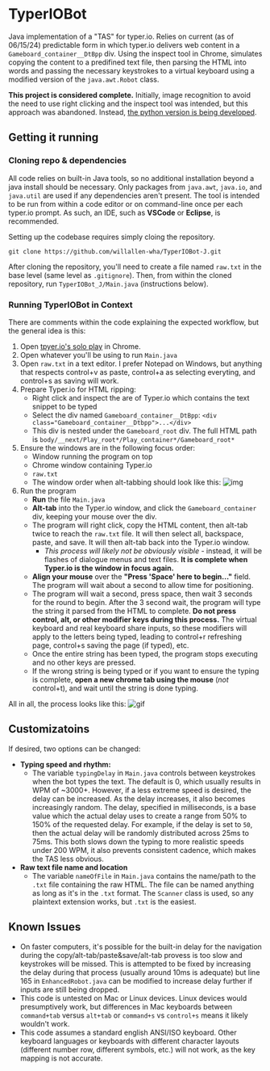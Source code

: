 TyperIOBot
==========

Java implementation of a "TAS" for typer.io. Relies on current (as of 06/15/24) predictable form in which typer.io delivers web content in a `Gameboard_container__DtBpp` div. Using the inspect tool in Chrome, simulates copying the content to a predifined text file, then parsing the HTML into words and passing the necessary keystrokes to a virtual keyboard using a modified version of the `java.awt.Robot` class.

**This project is considered complete.** Initially, image recognition to avoid the need to use right clicking and the inspect tool was intended, but this approach was abandoned. Instead, [the python version is being developed](https://github.com/willallen-wha/TyperIOBot-P).

## Getting it running

### Cloning repo & dependencies

All code relies on built-in Java tools, so no additional installation beyond a java install should be necessary. Only packages from `java.awt`, `java.io`, and `java.util` are used if any dependencies aren't present. The tool is intended to be run from within a code editor or on command-line once per each typer.io prompt. As such, an IDE, such as **VSCode** or **Eclipse**, is recommended.

Setting up the codebase requires simply cloing the repository.
```
git clone https://github.com/willallen-wha/TyperIOBot-J.git
```

After cloning the repository, you'll need to create a file named `raw.txt` in the base level (same level as `.gitignore`). Then, from within the cloned repository, run `TyperIOBot_J/Main.java` (instructions below).

### Running TyperIOBot in Context
There are comments within the code explaining the expected workflow, but the general idea is this:

1. Open [tpyer.io's solo play](https://typer.io/solo) in Chrome.
2. Open whatever you'll be using to run `Main.java`
3. Open `raw.txt` in a text editor. I prefer Notepad on Windows, but anything that respects control+v as paste, control+a as selecting everyting, and control+s as saving will work.
5. Prepare Typer.io for HTML ripping:
    * Right click and inspect the are of Typer.io which contains the text snippet to be typed
    * Select the div named `Gameboard_container__DtBpp`: `<div class="Gameboard_container__Dtbpp">...</div>`
    * This div is nested under the `Gameboard_root` div. The full HTML path is `body/__next/Play_root*/Play_container*/Gameboard_root*`
4. Ensure the windows are in the following focus order:
    * Window running the program on top
    * Chrome window containing Typer.io
    * `raw.txt`
    * The window order when alt-tabbing should look like this:
    ![img](.Assets/taborder)
5. Run the program
    * **Run** the file `Main.java`
    * **Alt-tab** into the Typer.io window, and click the `Gameboard_container` div, keeping your mouse over the div.
    * The program will right click, copy the HTML content, then alt-tab twice to reach the `raw.txt` file. It will then select all, backspace, paste, and save. It will then alt-tab back into the Typer.io window.
        - *This process will likely not be obviously visible* - instead, it will be flashes of dialogue menus and text files. **It is complete when Typer.io is the window in focus again.**
    * **Align your mouse** over the **"Press 'Space' here to begin..."** field. The program will wait about a second to allow time for positioning.
    * The program will wait a second, press space, then wait 3 seconds for the round to begin. After the 3 second wait, the program will type the string it parsed from the HTML to complete. **Do not press control, alt, or other modifier keys during this process.** The virtual keyboard and real keyboard share inputs, so these modifiers will apply to the letters being typed, leading to control+r refreshing page, control+s saving the page (if typed), etc.
    * Once the entire string has been typed, the program stops executing and no other keys are pressed.
    * If the wrong string is being typed or if you want to ensure the typing is complete, **open a new chrome tab using the mouse** (*not* control+t), and wait until the string is done typing.

All in all, the process looks like this:
![gif](.Assets/runex)

## Customizatoins

If desired, two options can be changed:

- **Typing speed and rhythm:**
    * The variable `typingDelay` in `Main.java` controls between keystrokes when the bot types the text. The default is 0, which usually results in WPM of ~3000+. However, if a less extreme speed is desired, the delay can be increased. As the delay increases, it also becomes increasingly random. The delay, specified in milliseconds, is a base value which the actual delay uses to create a range from 50% to 150% of the requested delay. For example, if the delay is set to `50`, then the actual delay will be randomly distributed across 25ms to 75ms. This both slows down the typing to more realistic speeds under 200 WPM, it also prevents consistent cadence, which makes the TAS less obvious.
- **Raw text file name and location**
    * The variable `nameOfFile` in `Main.java` contains the name/path to the `.txt` file containing the raw HTML. The file can be named anything as long as it's in the `.txt` format. The `Scanner` class is used, so any plaintext extension works, but `.txt` is the easiest.

## Known Issues

* On faster computers, it's possible for the built-in delay for the navigation during the copy/alt-tab/paste&save/alt-tab provess is too slow and keystrokes will be missed. This is attempted to be fixed by increasing the delay during that process (usually around 10ms is adequate) but line 165 in `EnhancedRobot.java` can be modified to increase delay further if inputs are still being dropped.
* This code is untested on Mac or Linux devices. Linux devices would presumptively work, but differences in Mac keyboards between `command+tab` versus `alt+tab` or `command+s` vs `control+s` means it likely wouldn't work.
* This code assumes a standard english ANSI/ISO keyboard. Other keyboard languages or keyboards with different character layouts (different number row, different symbols, etc.) will not work, as the key mapping is not accurate.

